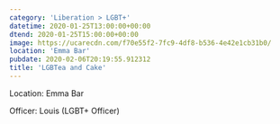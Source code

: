 ```yaml
---
category: 'Liberation > LGBT+'
datetime: 2020-01-25T13:00:00+00:00
dtend: 2020-01-25T15:00:00+00:00
image: https://ucarecdn.com/f70e55f2-7fc9-4df8-b536-4e42e1cb31b0/
location: 'Emma Bar'
pubdate: 2020-02-06T20:19:55.912312
title: 'LGBTea and Cake'
---
```

Location: Emma Bar

Officer: Louis (LGBT+ Officer)

